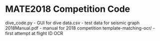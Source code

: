 # MATE2018 Competition Code

dive_code.py		- GUI for dive
data.csv		- test data for seismic graph
2018Manual.pdf		- manual for 2018 competition
template-matching-ocr/	- first attempt at flight ID OCR
